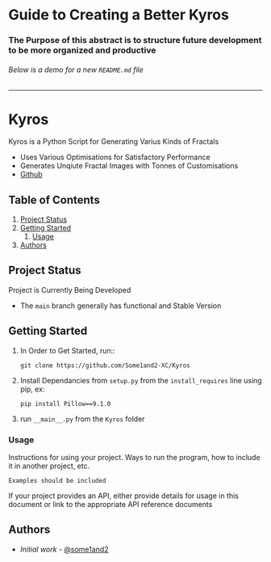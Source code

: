 # Guide to Creating a Better Kyros
### The Purpose of this abstract is to structure future development to be more organized and productive

###### Below is a demo for a new `README.md` file

---

# Kyros

Kyros is a Python Script for Generating Varius Kinds of Fractals

* Uses Various Optimisations for Satisfactory Performance
* Generates Unqiute Fractal Images with Tonnes of Customisations
* [Github](https://github.com/Some1and2-XC/Kyros/blob/refactor/ABSTRACT.md)

## Table of Contents

1. [Project Status](#project-status)
1. [Getting Started](#getting-started)
    1. [Usage](#usage)
1. [Authors](#authors)

## Project Status

Project is Currently Being Developed
* The `main` branch generally has functional and Stable Version

## Getting Started

1. In Order to Get Started, run:: 
   ```
   git clone https://github.com/Some1and2-XC/Kyros
   ```
1. Install Dependancies from `setup.py` from the `install_requires` line using pip, ex: 
   ```
   pip install Pillow==9.1.0
   ```
1. run `__main__.py` from the `Kyros` folder

### Usage

Instructions for using your project. Ways to run the program, how to include it in another project, etc.

```
Examples should be included
```

If your project provides an API, either provide details for usage in this document or link to the appropriate API reference documents

## Authors

* *Initial work* - [@some1and2](https://github.com/Some1and2-XC)
